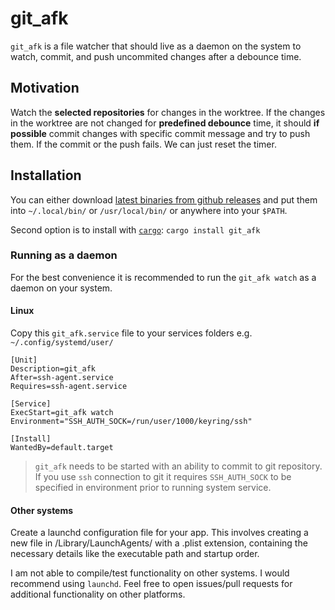 # git_afk

`git_afk` is a file watcher that should live as a daemon on the system to watch, commit, and push uncommited changes after a debounce time.

## Motivation

Watch the **selected repositories** for changes in the worktree.
If the changes in the worktree are not changed for **predefined debounce** time, it should **if possible** commit changes with specific commit message and try to push them. If the commit or the push fails. We can just reset the timer.

## Installation

You can either download [latest binaries from github releases](https://github.com/michalvankodev/git_afk/releases) and put them into `~/.local/bin/` or `/usr/local/bin/` or anywhere into your `$PATH`.

Second option is to install with [`cargo`](https://crates.io/):
`cargo install git_afk`

### Running as a daemon

For the best convenience it is recommended to run the `git_afk watch` as a daemon on your system.

#### Linux

Copy this `git_afk.service` file to your services folders e.g. `~/.config/systemd/user/`


```systemd
[Unit]
Description=git_afk
After=ssh-agent.service
Requires=ssh-agent.service

[Service]
ExecStart=git_afk watch
Environment="SSH_AUTH_SOCK=/run/user/1000/keyring/ssh"

[Install]
WantedBy=default.target
```

> `git_afk` needs to be started with an ability to commit to git repository. If you use `ssh` connection to git it requires `SSH_AUTH_SOCK` to be specified in environment prior to running system service.

#### Other systems

Create a launchd configuration file for your app. This involves creating a new file in /Library/LaunchAgents/ with a .plist extension, containing the necessary details like the executable path and startup order.

I am not able to compile/test functionality on other systems. I would recommend using `launchd`.
Feel free to open issues/pull requests for additional functionality on other platforms.


